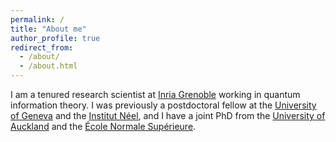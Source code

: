 ```yaml
---
permalink: /
title: "About me"
author_profile: true
redirect_from: 
  - /about/
  - /about.html
---
```


I am a tenured research scientist at [Inria Grenoble](https://www.inria.fr/en/centre-inria-grenoble-rhone-alpes) working in quantum information theory. I was previously a postdoctoral fellow at the [University of Geneva](https://www.unige.ch/gap/qic/theory/) and the [Institut Néel](https://neel.cnrs.fr/), and I have a joint PhD from the [University of Auckland](https://www.auckland.ac.nz/) and the [École Normale Supérieure](https://www.ens.psl.eu/).
